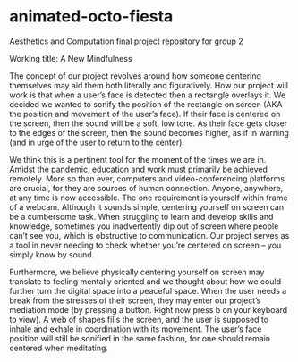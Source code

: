 # animated-octo-fiesta
Aesthetics and Computation final project repository for group 2

Working title: A New Mindfulness

The concept of our project revolves around how someone centering themselves may aid them both literally and figuratively. How our project will work is that when a user’s face is detected then a rectangle overlays it. We decided we wanted to sonify the position of the rectangle on screen (AKA the position and movement of the user’s face). If their face is centered on the screen, then the sound will be a soft, low tone. As their face gets closer to the edges of the screen, then the sound becomes higher, as if in warning (and in urge of the user to return to the center). 

We think this is a pertinent tool for the moment of the times we are in. Amidst the pandemic, education and work must primarily be achieved remotely. More so than ever, computers and video-conferencing platforms are crucial, for they are sources of human connection. Anyone, anywhere, at any time is now accessible. The one requirement is yourself within frame of a webcam. Although it sounds simple, centering yourself on screen can be a cumbersome task. When struggling to learn and develop skills and knowledge, sometimes you inadvertently dip out of screen where people can’t see you, which is obstructive to communication. Our project serves as a tool in never needing to check whether you’re centered on screen – you simply know by sound.

Furthermore, we believe physically centering yourself on screen may translate to feeling mentally oriented and we thought about how we could further turn the digital space into a peaceful space. When the user needs a break from the stresses of their screen, they may enter our project’s mediation mode (by pressing a button. Right now press b on your keyboard to view). A web of shapes fills the screen, and the user is supposed to inhale and exhale in coordination with its movement. The user’s face position will still be sonified in the same fashion, for one should remain centered when meditating. 
